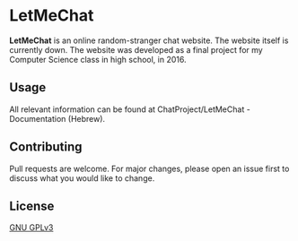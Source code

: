 # LetMeChat
**LetMeChat** is an online random-stranger chat website. The website itself is currently down.
The website was developed as a final project for my Computer Science class in high school, in 2016.
## Usage
All relevant information can be found at ChatProject/LetMeChat - Documentation (Hebrew).
## Contributing
Pull requests are welcome. For major changes, please open an issue first to discuss what you would like to change.
## License
[GNU GPLv3](https://choosealicense.com/licenses/gpl-3.0/)
